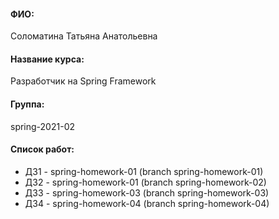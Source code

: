 #### ФИО: 
Соломатина Татьяна Анатольевна
#### Название курса: 
Разработчик на Spring Framework
#### Группа: 
spring-2021-02

#### Список работ:
- ДЗ1 - spring-homework-01 (branch spring-homework-01)
- ДЗ2 - spring-homework-01 (branch spring-homework-02)
- ДЗ3 - spring-homework-03 (branch spring-homework-03)
- ДЗ4 - spring-homework-04 (branch spring-homework-04)

